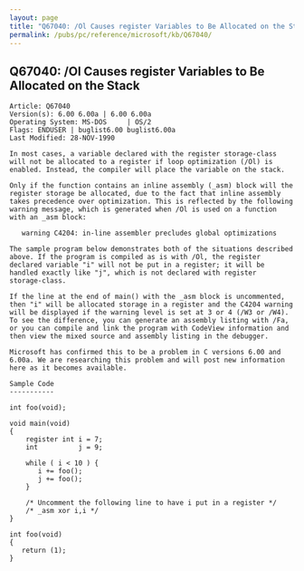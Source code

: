 ```yaml
---
layout: page
title: "Q67040: /Ol Causes register Variables to Be Allocated on the Stack"
permalink: /pubs/pc/reference/microsoft/kb/Q67040/
---
```


## Q67040: /Ol Causes register Variables to Be Allocated on the Stack

	Article: Q67040
	Version(s): 6.00 6.00a | 6.00 6.00a
	Operating System: MS-DOS     | OS/2
	Flags: ENDUSER | buglist6.00 buglist6.00a
	Last Modified: 28-NOV-1990
	
	In most cases, a variable declared with the register storage-class
	will not be allocated to a register if loop optimization (/Ol) is
	enabled. Instead, the compiler will place the variable on the stack.
	
	Only if the function contains an inline assembly (_asm) block will the
	register storage be allocated, due to the fact that inline assembly
	takes precedence over optimization. This is reflected by the following
	warning message, which is generated when /Ol is used on a function
	with an _asm block:
	
	   warning C4204: in-line assembler precludes global optimizations
	
	The sample program below demonstrates both of the situations described
	above. If the program is compiled as is with /Ol, the register
	declared variable "i" will not be put in a register; it will be
	handled exactly like "j", which is not declared with register
	storage-class.
	
	If the line at the end of main() with the _asm block is uncommented,
	then "i" will be allocated storage in a register and the C4204 warning
	will be displayed if the warning level is set at 3 or 4 (/W3 or /W4).
	To see the difference, you can generate an assembly listing with /Fa,
	or you can compile and link the program with CodeView information and
	then view the mixed source and assembly listing in the debugger.
	
	Microsoft has confirmed this to be a problem in C versions 6.00 and
	6.00a. We are researching this problem and will post new information
	here as it becomes available.
	
	Sample Code
	-----------
	
	int foo(void);
	
	void main(void)
	{
	    register int i = 7;
	    int          j = 9;
	
	    while ( i < 10 ) {
	       i += foo();
	       j += foo();
	    }
	
	    /* Uncomment the following line to have i put in a register */
	    /* _asm xor i,i */
	}
	
	int foo(void)
	{
	   return (1);
	}
